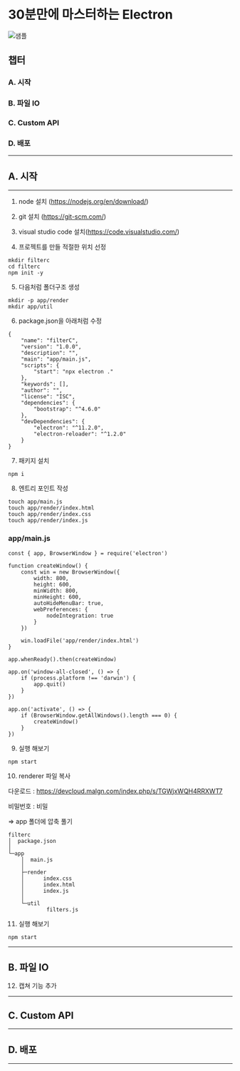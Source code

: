 # 30분만에 마스터하는 Electron

![샘플](https://github.com/walrus811/filterc/blob/main/sample.png)

## 챕터
### A. 시작
### B. 파일 IO
### C. Custom API
### D. 배포

---
## A. 시작
---

1. node 설치 (https://nodejs.org/en/download/)
2. git 설치 (https://git-scm.com/)
3. visual studio code 설치(https://code.visualstudio.com/)

4. 프로젝트를 만들 적절한 위치 선정
```
mkdir filterc
cd filterc
npm init -y
```

5. 다음처럼 폴더구조 생성
```
mkdir -p app/render
mkdir app/util
```

6. package.json을 아래처럼 수정
```
{
    "name": "filterC",
    "version": "1.0.0",
    "description": "",
    "main": "app/main.js",
    "scripts": {
        "start": "npx electron ."
    },
    "keywords": [],
    "author": "",
    "license": "ISC",
    "dependencies": {
        "bootstrap": "^4.6.0"
    },
    "devDependencies": {
        "electron": "^11.2.0",
        "electron-reloader": "^1.2.0"
    }
}

```

7. 패키지 설치
```
npm i
```

8. 엔트리 포인트 작성
```
touch app/main.js
touch app/render/index.html
touch app/render/index.css
touch app/render/index.js
```

### app/main.js
```
const { app, BrowserWindow } = require('electron')

function createWindow() {
    const win = new BrowserWindow({
        width: 800,
        height: 600,
        minWidth: 800,
        minHeight: 600,
        autoHideMenuBar: true,
        webPreferences: {
            nodeIntegration: true
        }
    })

    win.loadFile('app/render/index.html')
}

app.whenReady().then(createWindow)

app.on('window-all-closed', () => {
    if (process.platform !== 'darwin') {
        app.quit()
    }
})

app.on('activate', () => {
    if (BrowserWindow.getAllWindows().length === 0) {
        createWindow()
    }
})
```

9. 실행 해보기
```
npm start
```

10. renderer 파일 복사

다운로드 : https://devcloud.malgn.com/index.php/s/TGWjxWQH4RRXWT7

비밀번호 : 비밀

=> app 폴더에 압축 풀기

```
filterc
│  package.json
│
└─app
    │  main.js
    │
    ├─render
    │      index.css
    │      index.html
    │      index.js
    │
    └─util
            filters.js
```

11. 실행 해보기
```
npm start
```

---
## B. 파일 IO
12. 캡쳐 기능 추가

---
## C. Custom API

---
## D. 배포

---